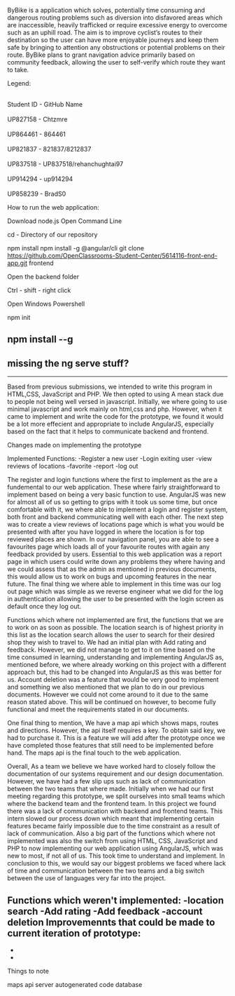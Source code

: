 ByBike is a application which solves, potentially time consuming and dangerous routing problems such as diversion into disfavored areas which are inaccessible,  heavily trafficked or require excessive energy to overcome such as an uphill road. The aim is to improve cyclist’s routes to their destination so the user can have more enjoyable journeys and keep them safe by bringing to attention any obstructions or potential problems on their route. ByBike plans to grant navigation advice primarily based on community feedback, allowing the user to self-verify which route they want to take.

Legend:

<br>Student ID - GitHub Name</br>
<br>UP827158 - Chtzmre</br>
<br>UP864461 - 864461</br>
<br>UP821837 - 821837/8212837</br>
<br>UP837518 - UP837518/rehanchughtai97</br>
<br>UP914294 - up914294</br>
<br>UP858239 - BradS0</br>

How to run the web application:

Download node.js
Open Command Line

cd - Directory of our repository

npm install
npm install -g @angular/cli
git clone https://github.com/OpenClassrooms-Student-Center/5614116-front-end-app.git frontend


Open the backend folder

Ctrl - shift - right click

Open Windows Powershell

npm init

npm install --g
-----
missing the ng serve stuff?
-----

-----------------------------------------------------------------------------------------------------------
Based from previous submissions, we intended to write this program in HTML,CSS, JavaScript and PHP. We then opted to using A mean stack due to people not being well versed in javascript. Initially, we where going to use minimal javascript and work mainly on html,css and php. However, when it came to implement and write the code for the prototype, we found it would be a lot more effecient and appropriate to include AngularJS, especially based on the fact that it helps to communicate backend and frontend. 

Changes made on implementing the prototype


Implemented Functions:
-Register a new user
-Login exiting user
-view reviews of locations
-favorite
-report
-log out

The register and login functions where the first to implement as the are a fundemental to our web application. These where fairly straightforward to implement based on being a very basic function to use. AngularJS was new for almost all of us so getting to grips with it took us some time, but once comfortable with it, we where able to implement a login and register system, both front and backend communicating well with each other. The next step was to create a view reviews of locations page which is what you would be presented with after you have logged in where the location is for top reviewed places are shown. In our navigation panel, you are able to see a favourites page which loads all of your favourite routes with again any feedback provided by users. Essential to this web application was a report page in which users could write down any problems they where having and we could assess that as the admin as mentioned in previous documents, this would allow us to work on bugs and upcoming features in the near future. The final thing we where able to implement in this time was our log out page which was simple as we reverse engineer what we did for the log in authentication allowing the user to be presented with the login screen as default once they log out.

Functions which where not implemented are first, the functions that we are to work on as soon as possible. The location search is of highest priority in this list as the location search allows the user to search for their desired shop they wish to travel to. We had an initial plan with Add rating and feedback. However, we did not manage to get to it on time based on the time consumed in learning, understanding and implementing AngularJS as, mentioned before, we where already working on this project with a different approach but, this had to be changed into AngularJS as this was better for us. Account deletion was a feature that would be very good to implement and something we also mentioned that we plan to do in our previous documents. However we could not come around to it due to the same reason stated above. This will be continued on however, to become fully functional and meet the requirements stated in our documents.

One final thing to mention, We have a map api which shows maps, routes and directions. However, the api itself requires a key. To obtain said key, we had to purchase it. This is a feature we will add after the prototype once we have completed those features that still need to be implemented before hand. The maps api is the final touch to the web application.

Overall, As a team we believe we have worked hard to closely follow the documentation of our systems requirement and our design documentation. However, we have had a few slip ups such as lack of communication between the two teams that where made. Initially when we had our first meeting regarding this prototype, we split ourselves into small teams which where the backend team and the frontend team. In this project we found there was a lack of communication with backend and frontend teams. This intern slowed our process down which meant that implementing certain features became fairly impossible due to the time constraint as a result of lack of communication. Also a big part of the functions which where not implemented was also the switch from using HTML, CSS, JavaScript and PHP to now implementing our web application using AngularJS, which was new to most, if not all of us. This took time to understand and implement. In conclusion to this, we would say our biggest problems we faced where lack of time and communication between the two teams and a big switch between the use of languages very far into the project. 

Functions which weren't implemented:
-location search
-Add rating
-Add feedback
-account deletion
Improvemennts that could be made to current iteration of prototype:
-
-
-

Things to note

maps api
server
autogenerated code
database




